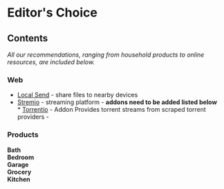 # Editor's Choice

## Contents

*All our recommendations, ranging from household products to online resources, are included below.*

### Web
- [Local Send](https://localsend.org/) - share files to nearby devices
- [Stremio](https://www.stremio.com/) - streaming platform - **addons need to be added listed below**  
          * [Torrentio](stremio://torrentio.strem.fun/manifest.json) - Addon Provides torrent streams from scraped torrent providers
          - 

### Products

**Bath**  
**Bedroom**  
**Garage**  
**Grocery**  
**Kitchen**  

